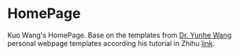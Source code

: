 # HomePage
Kuo Wang's HomePage.
Base on the templates from [Dr. Yunhe Wang](https://github.com/YunheWang/HomePage) personal webpage templates according his tutorial in Zhihu [link](https://www.zhihu.com/question/281476526/answer/1306440617).
